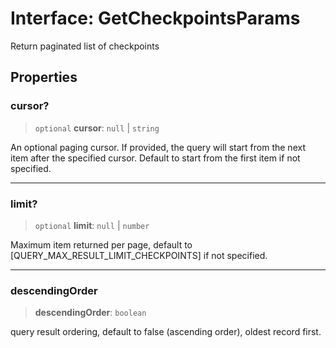 # Interface: GetCheckpointsParams

Return paginated list of checkpoints

## Properties

### cursor?

> `optional` **cursor**: `null` \| `string`

An optional paging cursor. If provided, the query will start from the next item after the specified
cursor. Default to start from the first item if not specified.

***

### limit?

> `optional` **limit**: `null` \| `number`

Maximum item returned per page, default to [QUERY_MAX_RESULT_LIMIT_CHECKPOINTS] if not specified.

***

### descendingOrder

> **descendingOrder**: `boolean`

query result ordering, default to false (ascending order), oldest record first.
